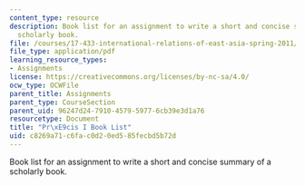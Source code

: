 ```yaml
---
content_type: resource
description: Book list for an assignment to write a short and concise summary of a
  scholarly book.
file: /courses/17-433-international-relations-of-east-asia-spring-2011/c8269a71c6fac0d20ed585fecbd5b72d_MIT17_433S11_precisI.pdf
file_type: application/pdf
learning_resource_types:
- Assignments
license: https://creativecommons.org/licenses/by-nc-sa/4.0/
ocw_type: OCWFile
parent_title: Assignments
parent_type: CourseSection
parent_uid: 96247d24-7910-4579-5977-6cb39e3d1a76
resourcetype: Document
title: "Pr\xE9cis I Book List"
uid: c8269a71-c6fa-c0d2-0ed5-85fecbd5b72d
---
```

Book list for an assignment to write a short and concise summary of a scholarly book.